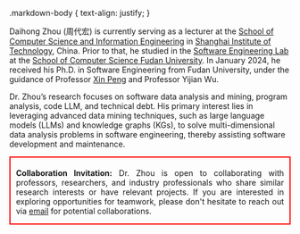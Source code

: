.markdown-body {
  text-align: justify;
}
    
    
Daihong Zhou (周代宏) is currently serving as a lecturer at the [School of Computer Science and Information Engineering](https://cs.sit.edu.cn) in [Shanghai Institute of Technology](https://www.sit.edu.cn), China. Prior to that, he studied in the [Software Engineering Lab](http://www.se.fudan.edu.cn) at the [School of Computer Science Fudan University](https://cs.fudan.edu.cn). In January 2024, he received his Ph.D. in Software Engineering from Fudan University, under the guidance of Professor [Xin Peng](http://cspengxin.github.io) and Professor Yijian Wu.


Dr. Zhou’s research focuses on software data analysis and mining, program analysis, code LLM, and technical debt. His primary interest lies in leveraging advanced data mining techniques, such as large language models (LLMs) and knowledge graphs (KGs), to solve multi-dimensional data analysis problems in software engineering, thereby assisting software development and maintenance.


<div style="border: 2px solid red; text-align:justify; text-justify:inter-word; padding: 5px 10px 0px 10px;">
    <p><strong>Collaboration Invitation:</strong> Dr. Zhou is open to collaborating with professors, researchers, and industry professionals who share similar research interests or have relevant projects. If you are interested in exploring opportunities for teamwork, please don't hesitate to reach out via <a href="dhzhou17@fudan.edu.cn">email</a> for potential collaborations.</p>
</div>
